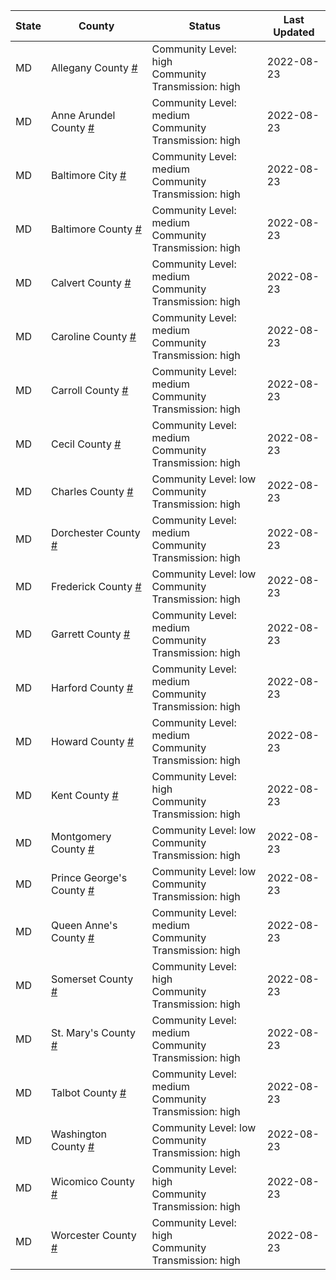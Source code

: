 State | County | Status | Last Updated
--- | --- | --- | --- 
MD | Allegany County <a href="#allegany_county">#</a> | <a name="allegany_county"></a>Community Level: high<br/>Community Transmission: high | 2022-08-23
MD | Anne Arundel County <a href="#anne_arundel_county">#</a> | <a name="anne_arundel_county"></a>Community Level: medium<br/>Community Transmission: high | 2022-08-23
MD | Baltimore City <a href="#baltimore_city">#</a> | <a name="baltimore_city"></a>Community Level: medium<br/>Community Transmission: high | 2022-08-23
MD | Baltimore County <a href="#baltimore_county">#</a> | <a name="baltimore_county"></a>Community Level: medium<br/>Community Transmission: high | 2022-08-23
MD | Calvert County <a href="#calvert_county">#</a> | <a name="calvert_county"></a>Community Level: medium<br/>Community Transmission: high | 2022-08-23
MD | Caroline County <a href="#caroline_county">#</a> | <a name="caroline_county"></a>Community Level: medium<br/>Community Transmission: high | 2022-08-23
MD | Carroll County <a href="#carroll_county">#</a> | <a name="carroll_county"></a>Community Level: medium<br/>Community Transmission: high | 2022-08-23
MD | Cecil County <a href="#cecil_county">#</a> | <a name="cecil_county"></a>Community Level: medium<br/>Community Transmission: high | 2022-08-23
MD | Charles County <a href="#charles_county">#</a> | <a name="charles_county"></a>Community Level: low<br/>Community Transmission: high | 2022-08-23
MD | Dorchester County <a href="#dorchester_county">#</a> | <a name="dorchester_county"></a>Community Level: medium<br/>Community Transmission: high | 2022-08-23
MD | Frederick County <a href="#frederick_county">#</a> | <a name="frederick_county"></a>Community Level: low<br/>Community Transmission: high | 2022-08-23
MD | Garrett County <a href="#garrett_county">#</a> | <a name="garrett_county"></a>Community Level: medium<br/>Community Transmission: high | 2022-08-23
MD | Harford County <a href="#harford_county">#</a> | <a name="harford_county"></a>Community Level: medium<br/>Community Transmission: high | 2022-08-23
MD | Howard County <a href="#howard_county">#</a> | <a name="howard_county"></a>Community Level: medium<br/>Community Transmission: high | 2022-08-23
MD | Kent County <a href="#kent_county">#</a> | <a name="kent_county"></a>Community Level: high<br/>Community Transmission: high | 2022-08-23
MD | Montgomery County <a href="#montgomery_county">#</a> | <a name="montgomery_county"></a>Community Level: low<br/>Community Transmission: high | 2022-08-23
MD | Prince George's County <a href="#prince_george's_county">#</a> | <a name="prince_george's_county"></a>Community Level: low<br/>Community Transmission: high | 2022-08-23
MD | Queen Anne's County <a href="#queen_anne's_county">#</a> | <a name="queen_anne's_county"></a>Community Level: medium<br/>Community Transmission: high | 2022-08-23
MD | Somerset County <a href="#somerset_county">#</a> | <a name="somerset_county"></a>Community Level: high<br/>Community Transmission: high | 2022-08-23
MD | St. Mary's County <a href="#st._mary's_county">#</a> | <a name="st._mary's_county"></a>Community Level: medium<br/>Community Transmission: high | 2022-08-23
MD | Talbot County <a href="#talbot_county">#</a> | <a name="talbot_county"></a>Community Level: medium<br/>Community Transmission: high | 2022-08-23
MD | Washington County <a href="#washington_county">#</a> | <a name="washington_county"></a>Community Level: low<br/>Community Transmission: high | 2022-08-23
MD | Wicomico County <a href="#wicomico_county">#</a> | <a name="wicomico_county"></a>Community Level: high<br/>Community Transmission: high | 2022-08-23
MD | Worcester County <a href="#worcester_county">#</a> | <a name="worcester_county"></a>Community Level: high<br/>Community Transmission: high | 2022-08-23
